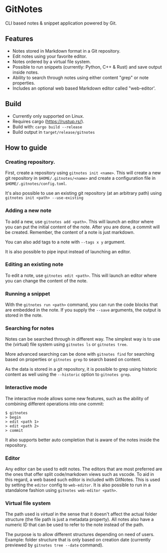 # GitNotes
CLI based notes & snippet application powered by Git.

## Features
* Notes stored in Markdown format in a Git repository.
* Edit notes using your favorite editor.
* Notes ordered by a virtual file system.
* Possible to run snippets (currently: Python, C++ & Rust) and save output inside notes.
* Ability to search through notes using either content "grep" or note properties.
* Includes an optional web based Markdown editor called "web-editor'.

## Build
* Currently only supported on Linux.
* Requires cargo (https://rustup.rs/).
* Build with: `cargo build --release`
* Build output in `target/release/gitnotes`

## How to guide

### Creating repository.
First, create a repository using `gitnotes init <name>`. This will create a new git repository in `$HOME/.gitnotes/<name>` and create a configuration file in `$HOME/.gitnotes/config.toml`.

It's also possible to use an existing git repository (at an arbitrary path) using `gitnotes init <path> --use-existing`

### Adding a new note
To add a new, use `gitnotes add <path>`. This will launch an editor where you can put the initial content of the note. After you are done, a commit will be created.
Remember, the content of a note is just markdown.

You can also add tags to a note with `--tags x y` argument.

It is also possible to pipe input instead of launching an editor.

### Editing an existing note
To edit a note, use `gitnotes edit <path>`. This will launch an editor where you can change the content of the note.

### Running a snippet
With the `gitnotes run <path>` command, you can run the code blocks that are embedded in the note. If you supply the `--save` arguments, the output is stored in the note.

### Searching for notes
Notes can be searched through in different way. The simplest way is to use the (virtual) file system using `gitnotes ls` or `gitnotes tree`. 

More advanced searching can be done with `gitnotes find` for searching based on properties or `gitnotes grep` to search based on content.

As the data is stored in a git repository, it is possible to grep using historic content as well using the `--historic` option to `gitnotes grep`.

### Interactive mode
The interactive mode allows some new features, such as the ability of combining different operations into one commit:

```
$ gitnotes
> begin
> edit <path 1>
> edit <path 2>
> commit
```

It also supports better auto completion that is aware of the notes inside the repository.

### Editor
Any editor can be used to edit notes. The editors that are most preferred are the ones that offer split code/markdown views such as vscode. To aid in this regard, a web based such editor is included with GitNotes.
This is used by setting the `editor` config to `web-editor`. It is also possible to run in a standalone fashion using `gitnotes web-editor <path>`.


### Virtual file system
The path used is _virtual_ in the sense that it doesn't affect the actual folder structure (the file path is just a metadata property). All notes also have a numeric ID that can be used to refer to the note instead of the path.

The purpose is to allow different structures depending on need of users. Example: folder structure that is only based on creation date (currently previewed by `gitnotes tree --date` command).
